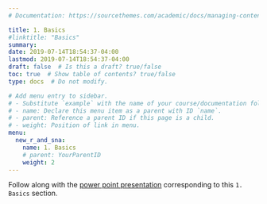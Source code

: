 ```yaml
---
# Documentation: https://sourcethemes.com/academic/docs/managing-content/

title: 1. Basics
#linktitle: "Basics"
summary:
date: 2019-07-14T18:54:37-04:00
lastmod: 2019-07-14T18:54:37-04:00
draft: false  # Is this a draft? true/false
toc: true  # Show table of contents? true/false
type: docs  # Do not modify.

# Add menu entry to sidebar.
# - Substitute `example` with the name of your course/documentation folder.
# - name: Declare this menu item as a parent with ID `name`.
# - parent: Reference a parent ID if this page is a child.
# - weight: Position of link in menu.
menu:
  new_r_and_sna:
    name: 1. Basics
    # parent: YourParentID
    weight: 2
---
```


Follow along with the [power point presentation](https://github.com/EKuki/website/blob/master/content/courses/new_r_and_sna/1.Basics_SNA%20using%20R_18March19.pptx) corresponding to this `1. Basics` section.
